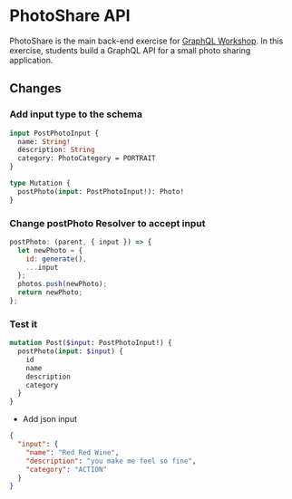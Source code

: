 # PhotoShare API

PhotoShare is the main back-end exercise for [GraphQL Workshop](https://www.graphqlworkshop.com). In this exercise, students build a GraphQL API for a small photo sharing application.

## Changes

### Add input type to the schema

```graphql
input PostPhotoInput {
  name: String!
  description: String
  category: PhotoCategory = PORTRAIT
}

type Mutation {
  postPhoto(input: PostPhotoInput!): Photo!
}
```

### Change postPhoto Resolver to accept input

```javascript
postPhoto: (parent, { input }) => {
  let newPhoto = {
    id: generate(),
    ...input
  };
  photos.push(newPhoto);
  return newPhoto;
};
```

### Test it

```graphql
mutation Post($input: PostPhotoInput!) {
  postPhoto(input: $input) {
    id
    name
    description
    category
  }
}
```

- Add json input

```json
{
  "input": {
    "name": "Red Red Wine",
    "description": "you make me feel so fine",
    "category": "ACTION"
  }
}
```
